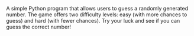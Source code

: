 A simple Python program that allows users to guess a randomly generated number. The game offers two difficulty levels: easy (with more chances to guess) and hard (with fewer chances). Try your luck and see if you can guess the correct number!
